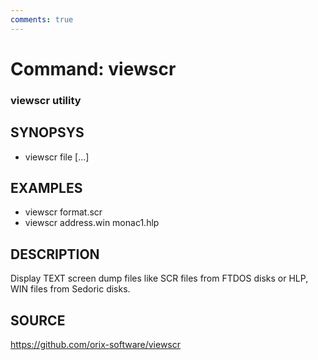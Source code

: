 ```yaml
---
comments: true
---
```

# Command: viewscr

### viewscr utility

## SYNOPSYS
+ viewscr file [...]

## EXAMPLES
+ viewscr format.scr
+ viewscr address.win monac1.hlp

## DESCRIPTION
Display TEXT screen dump files like SCR files from FTDOS disks or HLP, WIN files from Sedoric disks.

## SOURCE
https://github.com/orix-software/viewscr

